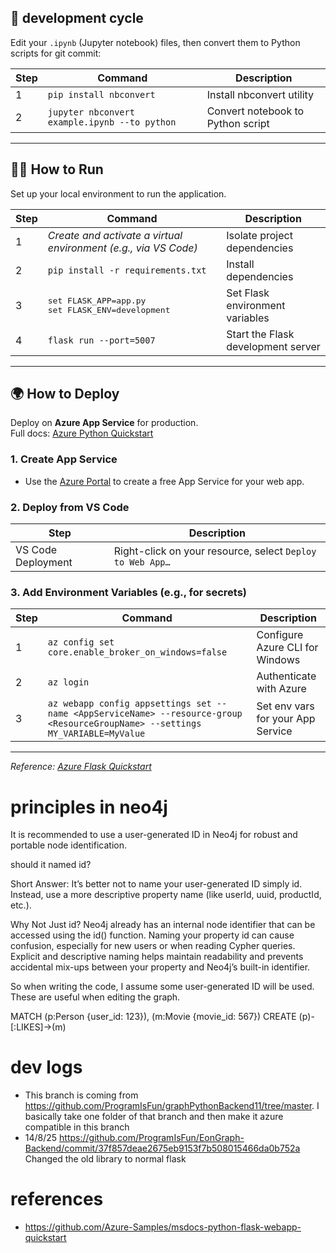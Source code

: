 ## 🚀 development cycle

Edit your `.ipynb` (Jupyter notebook) files, then convert them to Python scripts for git commit:

| Step | Command                                               | Description                       |
|------|------------------------------------------------------|-----------------------------------|
| 1    | `pip install nbconvert`                              | Install nbconvert utility         |
| 2    | `jupyter nbconvert example.ipynb --to python`        | Convert notebook to Python script |

---

## 🏃‍♂️ How to Run

Set up your local environment to run the application.

| Step | Command                                                         | Description                            |
|------|-----------------------------------------------------------------|----------------------------------------|
| 1    | _Create and activate a virtual environment (e.g., via VS Code)_ | Isolate project dependencies          |
| 2    | `pip install -r requirements.txt`                               | Install dependencies                   |
| 3    | <pre>set FLASK_APP=app.py<br>set FLASK_ENV=development</pre>    | Set Flask environment variables        |
| 4    | `flask run --port=5007`                                         | Start the Flask development server     |

---

## 🌍 How to Deploy

Deploy on **Azure App Service** for production.  
Full docs: [Azure Python Quickstart](https://learn.microsoft.com/en-us/azure/app-service/quickstart-python?tabs=flask%2Cwindows%2Cazure-cli%2Cazure-cli-deploy%2Cdeploy-instructions-azportal%2Cterminal-bash%2Cdeploy-instructions-zip-azcli)

### 1. Create App Service
- Use the [Azure Portal](https://portal.azure.com) to create a free App Service for your web app.

### 2. Deploy from VS Code

| Step                   | Description                                              |
|------------------------|---------------------------------------------------------|
| VS Code Deployment     | Right-click on your resource, select `Deploy to Web App…`|

### 3. Add Environment Variables (e.g., for secrets)

| Step | Command                                                                                                                                      | Description                                 |
|------|---------------------------------------------------------------------------------------------------------------------------------------------|---------------------------------------------|
| 1    | `az config set core.enable_broker_on_windows=false`                                                                                         | Configure Azure CLI for Windows             |
| 2    | `az login`                                                                                                                                  | Authenticate with Azure                     |
| 3    | `az webapp config appsettings set --name <AppServiceName> --resource-group <ResourceGroupName> --settings MY_VARIABLE=MyValue` | Set env vars for your App Service           |

---

_Reference: [Azure Flask Quickstart](https://learn.microsoft.com/en-us/azure/app-service/quickstart-python?tabs=flask%2Cwindows%2Cazure-cli%2Cazure-cli-deploy%2Cdeploy-instructions-azportal%2Cterminal-bash%2Cdeploy-instructions-zip-azcli)_

# principles in neo4j

It is recommended to use a user-generated ID in Neo4j for robust and portable node identification.

should it named id?

Short Answer:
It’s better not to name your user-generated ID simply id. Instead, use a more descriptive property name (like userId, uuid, productId, etc.).

Why Not Just id?
Neo4j already has an internal node identifier that can be accessed using the id() function.
Naming your property id can cause confusion, especially for new users or when reading Cypher queries.
Explicit and descriptive naming helps maintain readability and prevents accidental mix-ups between your property and Neo4j’s built-in identifier.

So when writing the code, I assume some user-generated ID will be used. These are useful when editing the graph.

MATCH (p:Person {user_id: 123}), (m:Movie {movie_id: 567})
CREATE (p)-[:LIKES]->(m)


# dev logs

- This branch is coming from https://github.com/ProgramIsFun/graphPythonBackend11/tree/master.  I basically take one folder of that branch and then make it azure compatible in this branch
- 14/8/25  https://github.com/ProgramIsFun/EonGraph-Backend/commit/37f857deae2675eb9153f7b508015466da0b752a  Changed the old library to normal flask


# references
- https://github.com/Azure-Samples/msdocs-python-flask-webapp-quickstart
